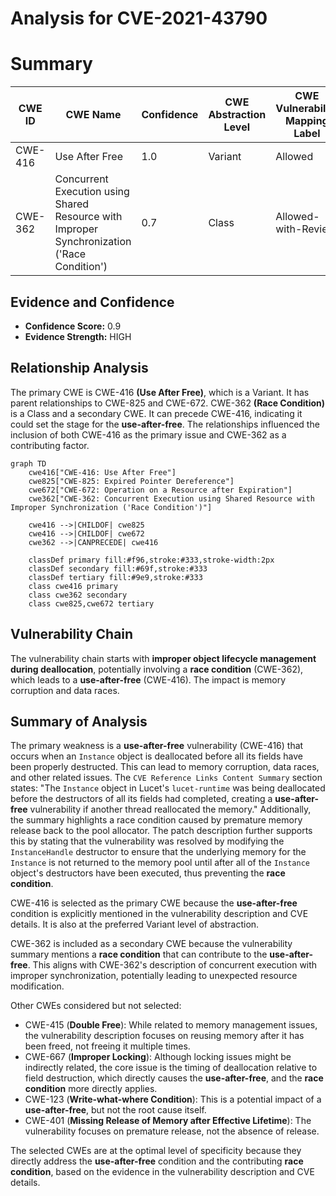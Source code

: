 # Analysis for CVE-2021-43790

# Summary
| CWE ID | CWE Name | Confidence | CWE Abstraction Level | CWE Vulnerability Mapping Label | CWE-Vulnerability Mapping Notes |
|---|---|---|---|---|---|
| CWE-416 | Use After Free | 1.0 | Variant | Allowed | Primary CWE |
| CWE-362 | Concurrent Execution using Shared Resource with Improper Synchronization ('Race Condition') | 0.7 | Class | Allowed-with-Review | Secondary CWE |

## Evidence and Confidence

*   **Confidence Score:** 0.9
*   **Evidence Strength:** HIGH

## Relationship Analysis
The primary CWE is CWE-416 **(Use After Free)**, which is a Variant. It has parent relationships to CWE-825 and CWE-672. CWE-362 **(Race Condition)** is a Class and a secondary CWE. It can precede CWE-416, indicating it could set the stage for the **use-after-free**. The relationships influenced the inclusion of both CWE-416 as the primary issue and CWE-362 as a contributing factor.

```mermaid
graph TD
    cwe416["CWE-416: Use After Free"]
    cwe825["CWE-825: Expired Pointer Dereference"]
    cwe672["CWE-672: Operation on a Resource after Expiration"]
    cwe362["CWE-362: Concurrent Execution using Shared Resource with Improper Synchronization ('Race Condition')"]

    cwe416 -->|CHILDOF| cwe825
    cwe416 -->|CHILDOF| cwe672
    cwe362 -->|CANPRECEDE| cwe416

    classDef primary fill:#f96,stroke:#333,stroke-width:2px
    classDef secondary fill:#69f,stroke:#333
    classDef tertiary fill:#9e9,stroke:#333
    class cwe416 primary
    class cwe362 secondary
    class cwe825,cwe672 tertiary
```

## Vulnerability Chain
The vulnerability chain starts with **improper object lifecycle management during deallocation**, potentially involving a **race condition** (CWE-362), which leads to a **use-after-free** (CWE-416). The impact is memory corruption and data races.

## Summary of Analysis
The primary weakness is a **use-after-free** vulnerability (CWE-416) that occurs when an `Instance` object is deallocated before all its fields have been properly destructed. This can lead to memory corruption, data races, and other related issues. The `CVE Reference Links Content Summary` section states: "The `Instance` object in Lucet's `lucet-runtime` was being deallocated before the destructors of all its fields had completed, creating a **use-after-free** vulnerability if another thread reallocated the memory." Additionally, the summary highlights a race condition caused by premature memory release back to the pool allocator. The patch description further supports this by stating that the vulnerability was resolved by modifying the `InstanceHandle` destructor to ensure that the underlying memory for the `Instance` is not returned to the memory pool until after all of the `Instance` object's destructors have been executed, thus preventing the **race condition**.

CWE-416 is selected as the primary CWE because the **use-after-free** condition is explicitly mentioned in the vulnerability description and CVE details. It is also at the preferred Variant level of abstraction.

CWE-362 is included as a secondary CWE because the vulnerability summary mentions a **race condition** that can contribute to the **use-after-free**. This aligns with CWE-362's description of concurrent execution with improper synchronization, potentially leading to unexpected resource modification.

Other CWEs considered but not selected:

*   CWE-415 (**Double Free**): While related to memory management issues, the vulnerability description focuses on reusing memory after it has been freed, not freeing it multiple times.
*   CWE-667 (**Improper Locking**): Although locking issues might be indirectly related, the core issue is the timing of deallocation relative to field destruction, which directly causes the **use-after-free**, and the **race condition** more directly applies.
*   CWE-123 (**Write-what-where Condition**): This is a potential impact of a **use-after-free**, but not the root cause itself.
*   CWE-401 (**Missing Release of Memory after Effective Lifetime**): The vulnerability focuses on premature release, not the absence of release.

The selected CWEs are at the optimal level of specificity because they directly address the **use-after-free** condition and the contributing **race condition**, based on the evidence in the vulnerability description and CVE details.